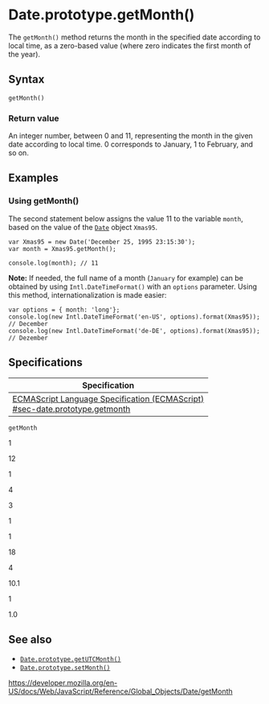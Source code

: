 Date.prototype.getMonth()
=========================

The `getMonth()` method returns the month in the specified date according to local time, as a zero-based value (where zero indicates the first month of the year).

Syntax
------

    getMonth()

### Return value

An integer number, between 0 and 11, representing the month in the given date according to local time. 0 corresponds to January, 1 to February, and so on.

Examples
--------

### Using getMonth()

The second statement below assigns the value 11 to the variable `month`, based on the value of the [`Date`](../date) object `Xmas95`.

    var Xmas95 = new Date('December 25, 1995 23:15:30');
    var month = Xmas95.getMonth();

    console.log(month); // 11

**Note:** If needed, the full name of a month (`January` for example) can be obtained by using `Intl.DateTimeFormat()` with an `options` parameter. Using this method, internationalization is made easier:

    var options = { month: 'long'};
    console.log(new Intl.DateTimeFormat('en-US', options).format(Xmas95));
    // December
    console.log(new Intl.DateTimeFormat('de-DE', options).format(Xmas95));
    // Dezember

Specifications
--------------

<table><thead><tr class="header"><th>Specification</th></tr></thead><tbody><tr class="odd"><td><a href="https://tc39.es/ecma262/#sec-date.prototype.getmonth">ECMAScript Language Specification (ECMAScript)<br />
<span class="small">#sec-date.prototype.getmonth</span></a></td></tr></tbody></table>

`getMonth`

1

12

1

4

3

1

1

18

4

10.1

1

1.0

See also
--------

-   [`Date.prototype.getUTCMonth()`](getutcmonth)
-   [`Date.prototype.setMonth()`](setmonth)

<a href="https://developer.mozilla.org/en-US/docs/Web/JavaScript/Reference/Global_Objects/Date/getMonth" class="_attribution-link">https://developer.mozilla.org/en-US/docs/Web/JavaScript/Reference/Global_Objects/Date/getMonth</a>
